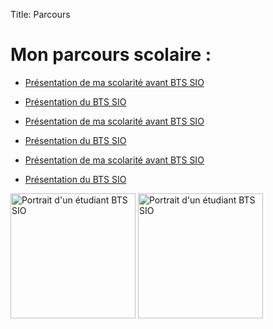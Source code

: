 Title: Parcours

# Mon parcours scolaire :

- [Présentation de ma scolarité avant BTS SIO](/pages/parcours-scolaire)
- [Présentation du BTS SIO](/pages/bts-sio)

- [Présentation de ma scolarité avant BTS SIO](parcours-scolaire)
- [Présentation du BTS SIO](bts-sio)

- [Présentation de ma scolarité avant BTS SIO](./parcours-scolaire)
- [Présentation du BTS SIO](./bts-sio)



<img    src="{static}/images/portrait_exemple_flat_style.png" alt="Portrait d'un étudiant BTS SIO" style="width: 200px;">

<img    src="/images/portrait_exemple_flat_style.png" alt="Portrait d'un étudiant BTS SIO" style="width: 200px;">





